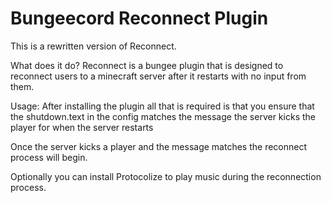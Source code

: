 Bungeecord Reconnect Plugin
===========================
This is a rewritten version of Reconnect.

What does it do?
Reconnect is a bungee plugin that is designed to reconnect users to a minecraft server after it restarts with no input from them.

Usage:
After installing the plugin all that is required is that you ensure that the shutdown.text in the config matches the message the server kicks the player for when the server restarts

Once the server kicks a player and the message matches the reconnect process will begin.

Optionally you can install Protocolize to play music during the reconnection process.